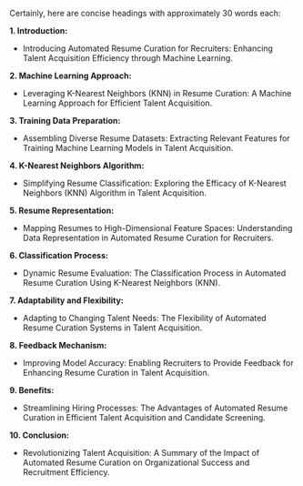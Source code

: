 Certainly, here are concise headings with approximately 30 words each:

**1. Introduction:**
   - Introducing Automated Resume Curation for Recruiters: Enhancing Talent Acquisition Efficiency through Machine Learning.

**2. Machine Learning Approach:**
   - Leveraging K-Nearest Neighbors (KNN) in Resume Curation: A Machine Learning Approach for Efficient Talent Acquisition.

**3. Training Data Preparation:**
   - Assembling Diverse Resume Datasets: Extracting Relevant Features for Training Machine Learning Models in Talent Acquisition.

**4. K-Nearest Neighbors Algorithm:**
   - Simplifying Resume Classification: Exploring the Efficacy of K-Nearest Neighbors (KNN) Algorithm in Talent Acquisition.

**5. Resume Representation:**
   - Mapping Resumes to High-Dimensional Feature Spaces: Understanding Data Representation in Automated Resume Curation for Recruiters.

**6. Classification Process:**
   - Dynamic Resume Evaluation: The Classification Process in Automated Resume Curation Using K-Nearest Neighbors (KNN).

**7. Adaptability and Flexibility:**
   - Adapting to Changing Talent Needs: The Flexibility of Automated Resume Curation Systems in Talent Acquisition.

**8. Feedback Mechanism:**
   - Improving Model Accuracy: Enabling Recruiters to Provide Feedback for Enhancing Resume Curation in Talent Acquisition.

**9. Benefits:**
   - Streamlining Hiring Processes: The Advantages of Automated Resume Curation in Efficient Talent Acquisition and Candidate Screening.

**10. Conclusion:**
   - Revolutionizing Talent Acquisition: A Summary of the Impact of Automated Resume Curation on Organizational Success and Recruitment Efficiency.
